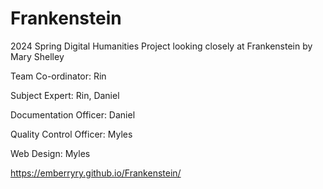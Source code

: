 # Frankenstein

2024 Spring Digital Humanities Project looking closely at Frankenstein by Mary Shelley  

Team Co-ordinator: Rin  

Subject Expert: Rin, Daniel  

Documentation Officer: Daniel  

Quality Control Officer: Myles  

Web Design: Myles

https://emberryry.github.io/Frankenstein/ 
